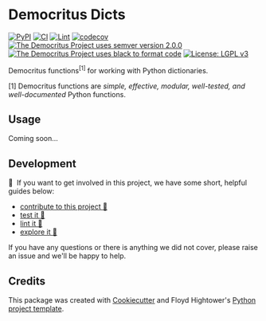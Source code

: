 # Democritus Dicts

[![PyPI](https://img.shields.io/pypi/v/d8s-dicts.svg)](https://pypi.python.org/pypi/d8s-dicts)
[![CI](https://github.com/democritus-project/d8s-dicts/workflows/CI/badge.svg)](https://github.com/democritus-project/d8s-dicts/actions)
[![Lint](https://github.com/democritus-project/d8s-dicts/workflows/Lint/badge.svg)](https://github.com/democritus-project/d8s-dicts/actions)
[![codecov](https://codecov.io/gh/democritus-project/d8s-dicts/branch/main/graph/badge.svg?token=V0WOIXRGMM)](https://codecov.io/gh/democritus-project/d8s-dicts)
[![The Democritus Project uses semver version 2.0.0](https://img.shields.io/badge/-semver%20v2.0.0-22bfda)](https://semver.org/spec/v2.0.0.html)
[![The Democritus Project uses black to format code](https://img.shields.io/badge/code%20style-black-000000.svg)](https://github.com/psf/black)
[![License: LGPL v3](https://img.shields.io/badge/License-LGPL%20v3-blue.svg)](https://choosealicense.com/licenses/lgpl-3.0/)

Democritus functions<sup>[1]</sup> for working with Python dictionaries.

[1] Democritus functions are <i>simple, effective, modular, well-tested, and well-documented</i> Python functions.

## Usage

Coming soon...

## Development

👋 &nbsp;If you want to get involved in this project, we have some short, helpful guides below:

- [contribute to this project 🥇][contributing]
- [test it 🧪][local-dev]
- [lint it 🧹][local-dev]
- [explore it 🔭][local-dev]

If you have any questions or there is anything we did not cover, please raise an issue and we'll be happy to help.

## Credits

This package was created with [Cookiecutter](https://github.com/audreyr/cookiecutter) and Floyd Hightower's [Python project template](https://github.com/fhightower-templates/python-project-template).

[contributing]: https://github.com/democritus-project/.github/blob/main/CONTRIBUTING.md#contributing-a-pr-
[local-dev]: https://github.com/democritus-project/.github/blob/main/CONTRIBUTING.md#local-development-
